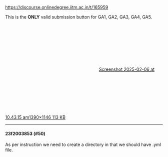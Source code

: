 https://discourse.onlinedegree.iitm.ac.in/t/165959

This is the <strong>ONLY</strong> valid submission button for GA1, GA2, GA3, GA4, GA5.</p>
<p><div class="lightbox-wrapper"><a class="lightbox" data-download-href="/uploads/short-url/gLSuDJbZ2rjsypoACTH6ic3Pi9S.png?dl=1" href="https://europe1.discourse-cdn.com/flex013/uploads/iitm/original/3X/7/5/758c516fa4ae8cd2e15a7c42c3059ef4465cf544.png" rel="noopener nofollow ugc" title="Screenshot 2025-02-06 at 10.43.15 am"><div class="meta"><svg aria-hidden="true" class="fa d-icon d-icon-far-image svg-icon"><use href="#far-image"></use></svg><span class="filename">Screenshot 2025-02-06 at 10.43.15 am</span><span class="informations">1390×1146 113 KB</span><svg aria-hidden="true" class="fa d-icon d-icon-discourse-expand svg-icon"><use href="#discourse-expand"></use></svg></div></a></div></p><hr>

<h4>23f2003853 (#50)</h4>
<p>As per instruction we need to create a directory in that we should have .yml file.